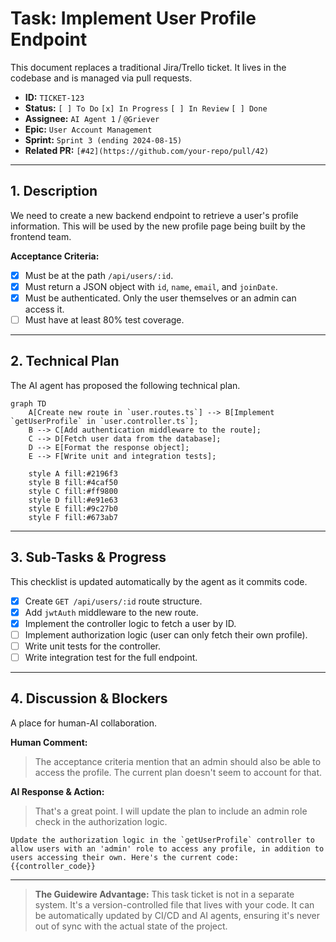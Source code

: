 # Task: Implement User Profile Endpoint

This document replaces a traditional Jira/Trello ticket. It lives in the codebase and is managed via pull requests.

- **ID:** `TICKET-123`
- **Status:** `[ ] To Do` `[x] In Progress` `[ ] In Review` `[ ] Done`
- **Assignee:** `AI Agent 1` / `@Griever`
- **Epic:** `User Account Management`
- **Sprint:** `Sprint 3 (ending 2024-08-15)`
- **Related PR:** `[#42](https://github.com/your-repo/pull/42)`

---

## 1. Description

We need to create a new backend endpoint to retrieve a user's profile information. This will be used by the new profile page being built by the frontend team.

**Acceptance Criteria:**
- [x] Must be at the path `/api/users/:id`.
- [x] Must return a JSON object with `id`, `name`, `email`, and `joinDate`.
- [x] Must be authenticated. Only the user themselves or an admin can access it.
- [ ] Must have at least 80% test coverage.

---

## 2. Technical Plan

The AI agent has proposed the following technical plan.

```mermaid
graph TD
    A[Create new route in `user.routes.ts`] --> B[Implement `getUserProfile` in `user.controller.ts`];
    B --> C[Add authentication middleware to the route];
    C --> D[Fetch user data from the database];
    D --> E[Format the response object];
    E --> F[Write unit and integration tests];

    style A fill:#2196f3
    style B fill:#4caf50
    style C fill:#ff9800
    style D fill:#e91e63
    style E fill:#9c27b0
    style F fill:#673ab7
```

---

## 3. Sub-Tasks & Progress

This checklist is updated automatically by the agent as it commits code.

- [x] Create `GET /api/users/:id` route structure.
- [x] Add `jwtAuth` middleware to the new route.
- [x] Implement the controller logic to fetch a user by ID.
- [ ] Implement authorization logic (user can only fetch their own profile).
- [ ] Write unit tests for the controller.
- [ ] Write integration test for the full endpoint.

---

## 4. Discussion & Blockers

A place for human-AI collaboration.

**Human Comment:**
> The acceptance criteria mention that an admin should also be able to access the profile. The current plan doesn't seem to account for that.

**AI Response & Action:**
> That's a great point. I will update the plan to include an admin role check in the authorization logic.

```prompt
Update the authorization logic in the `getUserProfile` controller to allow users with an 'admin' role to access any profile, in addition to users accessing their own. Here's the current code: {{controller_code}}
```

---

> **The Guidewire Advantage:** This task ticket is not in a separate system. It's a version-controlled file that lives with your code. It can be automatically updated by CI/CD and AI agents, ensuring it's never out of sync with the actual state of the project. 